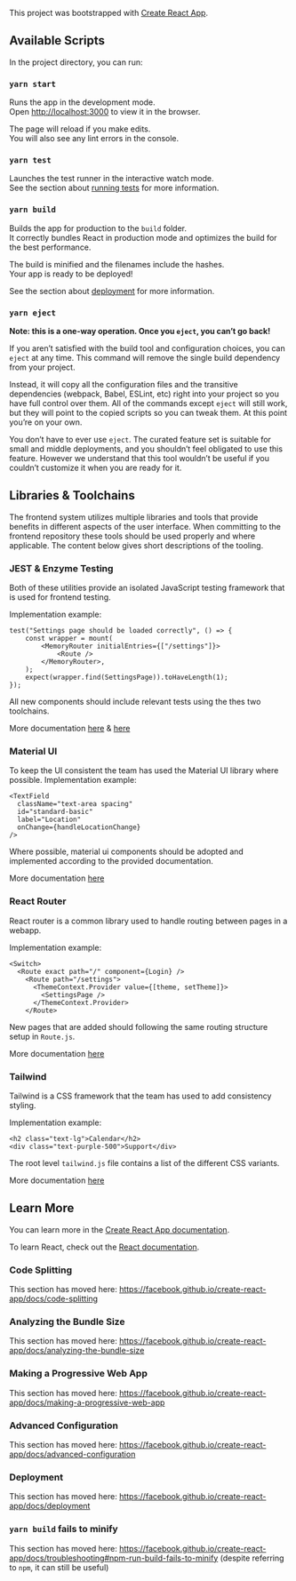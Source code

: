 This project was bootstrapped with [Create React App](https://github.com/facebook/create-react-app).

## Available Scripts

In the project directory, you can run:

### `yarn start`

Runs the app in the development mode.<br />
Open [http://localhost:3000](http://localhost:3000) to view it in the browser.

The page will reload if you make edits.<br />
You will also see any lint errors in the console.

### `yarn test`

Launches the test runner in the interactive watch mode.<br />
See the section about [running tests](https://facebook.github.io/create-react-app/docs/running-tests) for more information.

### `yarn build`

Builds the app for production to the `build` folder.<br />
It correctly bundles React in production mode and optimizes the build for the best performance.

The build is minified and the filenames include the hashes.<br />
Your app is ready to be deployed!

See the section about [deployment](https://facebook.github.io/create-react-app/docs/deployment) for more information.

### `yarn eject`

**Note: this is a one-way operation. Once you `eject`, you can’t go back!**

If you aren’t satisfied with the build tool and configuration choices, you can `eject` at any time. This command will remove the single build dependency from your project.

Instead, it will copy all the configuration files and the transitive dependencies (webpack, Babel, ESLint, etc) right into your project so you have full control over them. All of the commands except `eject` will still work, but they will point to the copied scripts so you can tweak them. At this point you’re on your own.

You don’t have to ever use `eject`. The curated feature set is suitable for small and middle deployments, and you shouldn’t feel obligated to use this feature. However we understand that this tool wouldn’t be useful if you couldn’t customize it when you are ready for it.

## Libraries & Toolchains

The frontend system utilizes multiple libraries and tools that provide benefits in different aspects of the user interface. When committing to the frontend repository these tools should be used properly and where applicable. The content below gives short descriptions of the tooling.

### JEST & Enzyme Testing

Both of these utilities provide an isolated JavaScript testing framework that is used for frontend testing.

Implementation example:

```
test("Settings page should be loaded correctly", () => {
    const wrapper = mount(
        <MemoryRouter initialEntries={["/settings"]}>
            <Route />
        </MemoryRouter>,
    );
    expect(wrapper.find(SettingsPage)).toHaveLength(1);
});
```

All new components should include relevant tests using the thes two toolchains.

More documentation [here](https://jestjs.io/) & [here](https://enzymejs.github.io/enzyme/)

### Material UI

To keep the UI consistent the team has used the Material UI library where possible.
Implementation example:

```
<TextField
  className="text-area spacing"
  id="standard-basic"
  label="Location"
  onChange={handleLocationChange}
/>
```

Where possible, material ui components should be adopted and implemented according to the provided documentation.

More documentation [here](https://material-ui.com/)

### React Router

React router is a common library used to handle routing between pages in a webapp.

Implementation example:

```
<Switch>
  <Route exact path="/" component={Login} />
    <Route path="/settings">
      <ThemeContext.Provider value={[theme, setTheme]}>
        <SettingsPage />
      </ThemeContext.Provider>
    </Route>
```

New pages that are added should following the same routing structure setup in `Route.js`.

More documentation [here](https://reacttraining.com/react-router/web/guides/quick-start)

### Tailwind

Tailwind is a CSS framework that the team has used to add consistency styling.

Implementation example:

```
<h2 class="text-lg">Calendar</h2>
<div class="text-purple-500">Support</div>
```

The root level `tailwind.js` file contains a list of the different CSS variants.

More documentation [here](https://tailwindcss.com/)

## Learn More

You can learn more in the [Create React App documentation](https://facebook.github.io/create-react-app/docs/getting-started).

To learn React, check out the [React documentation](https://reactjs.org/).

### Code Splitting

This section has moved here: https://facebook.github.io/create-react-app/docs/code-splitting

### Analyzing the Bundle Size

This section has moved here: https://facebook.github.io/create-react-app/docs/analyzing-the-bundle-size

### Making a Progressive Web App

This section has moved here: https://facebook.github.io/create-react-app/docs/making-a-progressive-web-app

### Advanced Configuration

This section has moved here: https://facebook.github.io/create-react-app/docs/advanced-configuration

### Deployment

This section has moved here: https://facebook.github.io/create-react-app/docs/deployment

### `yarn build` fails to minify

This section has moved here: https://facebook.github.io/create-react-app/docs/troubleshooting#npm-run-build-fails-to-minify (despite referring to `npm`, it can still be useful)
